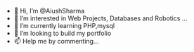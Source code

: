 - 👋 Hi, I’m @AiushSharma
- 👀 I’m interested in Web Projects, Databases and Robotics ... 
- 🌱 I’m currently learning PHP,mysql
- 💞️ I’m looking to build my portfolio
- 📫 Help me by commenting...

<!---
AiushSharma/AiushSharma is a ✨ special ✨ repository because its `README.md` (this file) appears on your GitHub profile.
You can click the Preview link to take a look at your changes.
--->
